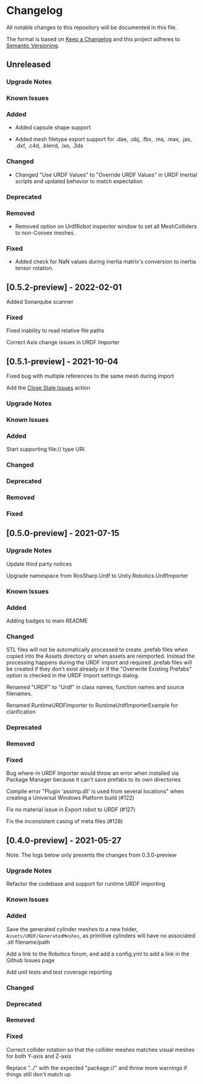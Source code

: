 # Changelog

All notable changes to this repository will be documented in this file.

The format is based on [Keep a Changelog](http://keepachangelog.com/en/1.0.0/) and this project adheres to [Semantic Versioning](http://semver.org/spec/v2.0.0.html).

## Unreleased

### Upgrade Notes

### Known Issues

### Added
- Added capsule shape support

- Added mesh filetype export support for .dae, .obj, .fbx, .ma, .max, .jas, .dxf, .c4d, .blend, .lxo, .3ds

### Changed
- Changed "Use URDF Values" to "Override URDF Values" in URDF Inertial scripts and updated behavior to match expectation

### Deprecated

### Removed
- Removed option on UrdfRobot inspector window to set all MeshColliders to non-Convex meshes.

### Fixed
- Added check for NaN values during inertia matrix's conversion to inertia tensor rotation.

## [0.5.2-preview] - 2022-02-01

Added Sonarqube scanner

### Fixed
Fixed inability to read relative file paths 

Correct Axis change issues in URDF Importer


## [0.5.1-preview] - 2021-10-04
Fixed bug with multiple references to the same mesh during import

Add the [Close Stale Issues](https://github.com/marketplace/actions/close-stale-issues) action

### Upgrade Notes

### Known Issues

### Added

Start supporting file:// type URI.

### Changed

### Deprecated

### Removed

### Fixed

## [0.5.0-preview] - 2021-07-15

### Upgrade Notes
Update third party notices

Upgrade namespace from RosSharp.Urdf to Unity.Robotics.UrdfImporter

### Known Issues

### Added
Adding badges to main README

### Changed
STL files will not be automatically processed to create .prefab files when copied into the Assets directory or when assets are reimported. Instead the processing happens during the URDF import and required .prefab files will be created if they don't exist already or if the "Overwrite Existing Prefabs" option is checked in the URDF Import settings dialog.

Renamed "URDF" to "Urdf" in class names, function names and source filenames.

Renamed RuntimeURDFImporter to RuntimeUrdfImporterExample for clarification

### Deprecated

### Removed

### Fixed
Bug where-in URDF Importer would throw an error when installed via Package Manager because it can't save prefabs to its own directories

Compile error "Plugin 'assimp.dll' is used from several locations" when creating a Universal Windows Platform build (#122) 

Fix no material issue in Export robot to URDF (#127)

Fix the inconsistent casing of meta files (#128)

## [0.4.0-preview] - 2021-05-27

Note: The logs below only presents the changes from 0.3.0-preview

### Upgrade Notes
Refactor the codebase and support for runtime URDF importing

### Known Issues

### Added
Save the generated cylinder meshes to a new folder, `Assets/URDF/GeneratedMeshes`, as primitive cylinders will have no associated .stl filename/path

Add a link to the Robotics forum, and add a config.yml to add a link in the Github Issues page

Add unit tests and test coverage reporting

### Changed

### Deprecated

### Removed

### Fixed
Correct collider rotation so that the collider meshes matches visual meshes for both Y-axis and Z-axis

Replace "../" with the expected "package://" and throw more warnings if things still don't match up
